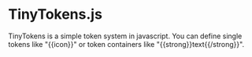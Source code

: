 # TinyTokens.js
TinyTokens is a simple token system in javascript. You can define single tokens like "{{icon}}" or token containers like "{{strong}}text{{/strong}}".
